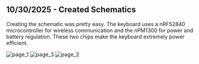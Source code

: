 <!--
  ===================    !!READ THIS NOTICE!!   ====================
  DO NOT edit this file manually. Your changes WILL BE OVERWRITTEN!
  This journal is auto generated and updated by Hack Club Blueprint.
  To edit this file, please edit your journal entries on Blueprint.
  ==================================================================
-->

## 10/30/2025 - Created Schematics  

Creating the schematic was pretty easy. The keyboard uses a nRF52840 microcontroller for wireless communication and the nPM1300 for power and battery regulation. These two chips make the keyboard extremely power efficient.

![page_1](https://blueprint.hackclub.com/user-attachments/blobs/proxy/eyJfcmFpbHMiOnsiZGF0YSI6NjgwNSwicHVyIjoiYmxvYl9pZCJ9fQ==--a0e63d25f786646b087b92d37b4d9cc5fc218aeb/page_1.png)
![page_3](https://blueprint.hackclub.com/user-attachments/blobs/proxy/eyJfcmFpbHMiOnsiZGF0YSI6NjgwNCwicHVyIjoiYmxvYl9pZCJ9fQ==--cf96534f4432a95b32d62a2fc8261de16b230035/page_3.png)
![page_2](https://blueprint.hackclub.com/user-attachments/blobs/proxy/eyJfcmFpbHMiOnsiZGF0YSI6NjgwNiwicHVyIjoiYmxvYl9pZCJ9fQ==--54e2269b2f98cd611b576b1461b63a7545b3a42c/page_2.png)
  

